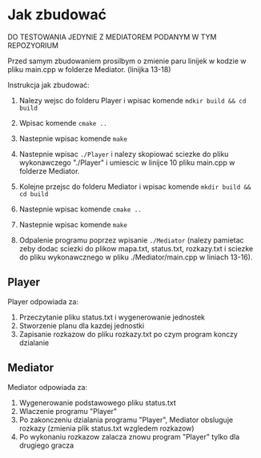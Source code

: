 # Jak zbudować
DO TESTOWANIA JEDYNIE Z MEDIATOREM PODANYM W TYM REPOZYORIUM

Przed samym zbudowaniem prosilbym o zmienie paru linijek w kodzie w pliku main.cpp w folderze Mediator. (linijka 13-18)

Instrukcja jak zbudować:

1. Nalezy wejsc do folderu Player i wpisac komende ``` mdkir build && cd build ```

2. Wpisac komende ``` cmake .. ```

3. Nastepnie wpisac komende ``` make ```

4. Nastepnie wpisac ``` ./Player ``` i nalezy skopiować sciezke do pliku wykonawczego "./Player" i umiescic w linijce 10 pliku main.cpp w folderze Mediator.

3. Kolejne przejsc do folderu Mediator i wpisac komende ``` mkdir build && cd build ```

4. Nastepnie wpisac komende ``` cmake .. ```

5. Nastepnie wpisac komende ``` make ```

6. Odpalenie programu poprzez wpisanie ``` ./Mediator ``` (nalezy pamietac zeby dodac sciezki do plikow mapa.txt, status.txt, rozkazy.txt i sciezke do pliku wykonawcznego w pliku ./Mediator/main.cpp w liniach 13-16).

## Player 
Player odpowiada za:

1. Przeczytanie pliku status.txt i wygenerowanie jednostek
2. Stworzenie planu dla kazdej jednostki
3. Zapisanie rozkazow do pliku rozkazy.txt po czym program konczy dzialanie

## Mediator
Mediator odpowiada za:

1. Wygenerowanie podstawowego pliku status.txt
2. Wlaczenie programu "Player"
3. Po zakonczeniu dzialania programu "Player", Mediator obsluguje rozkazy (zmienia plik status.txt wzgledem rozkazow)
4. Po wykonaniu rozkazow zalacza znowu program "Player" tylko dla drugiego gracza
